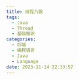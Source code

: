 ```yaml
---
title: 线程八股
tags:
  - Java
  - Thread
  - 基础知识
categories:
  - 后端
  - 编程语言
  - Java
  - Language
date: 2023-11-14 22:33:57
---
```

